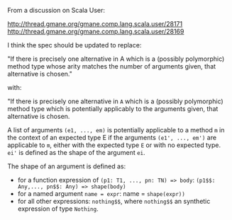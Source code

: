 From a discussion on Scala User:

http://thread.gmane.org/gmane.comp.lang.scala.user/28171
http://thread.gmane.org/gmane.comp.lang.scala.user/28169

I think the spec should be updated to replace:

"If there is precisely one alternative in A which is a (possibly
polymorphic) method
type whose arity matches the number of arguments given, that
alternative is chosen."

with:

"If there is precisely one alternative in `A` which is a (possibly
polymorphic) method
type which is potentially applicably to the arguments given, that
alternative is chosen.

A list of arguments `(e1, ..., em)` is potentially applicable to a
method `m` in the context of an expected type E if the arguments `(e1', ..., em')` are applicable to `m`, either with the expected type `E` or with
no expected type. `ei'` is defined as the shape of the argument `ei`.

The shape of an argument is defined as:

 * for a function expression of `(p1: T1, ..., pn: TN) => body`: `(p1$$: Any,..., pn$$: Any) => shape(body)`
 * for a named argument `name = expr`: name = `shape(expr))`
 * for all other expressions: `nothing$$`, where `nothing$$` an synthetic expression of type `Nothing`.


